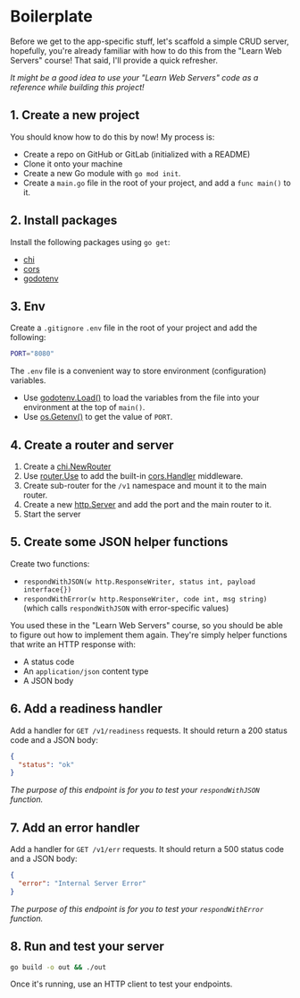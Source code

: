 # Boilerplate

Before we get to the app-specific stuff, let's scaffold a simple CRUD server, hopefully, you're already familiar with how to do this from the "Learn Web Servers" course! That said, I'll provide a quick refresher.

*It might be a good idea to use your "Learn Web Servers" code as a reference while building this project!*

## 1. Create a new project

You should know how to do this by now! My process is:

* Create a repo on GitHub or GitLab (initialized with a README)
* Clone it onto your machine
* Create a new Go module with `go mod init`.
* Create a `main.go` file in the root of your project, and add a `func main()` to it.

## 2. Install packages

Install the following packages using `go get`:

* [chi](https://github.com/go-chi/chi/v5)
* [cors](https://github.com/go-chi/cors)
* [godotenv](https://github.com/joho/godotenv)

## 3. Env

Create a `.gitignore` `.env` file in the root of your project and add the following:

```bash
PORT="8080"
```

The `.env` file is a convenient way to store environment (configuration) variables.

* Use [godotenv.Load()](https://pkg.go.dev/github.com/joho/godotenv#Load) to load the variables from the file into your environment at the top of `main()`.
* Use [os.Getenv()](https://pkg.go.dev/os#Getenv) to get the value of `PORT`.

## 4. Create a router and server

1. Create a [chi.NewRouter](https://pkg.go.dev/github.com/go-chi/chi#NewRouter)
2. Use [router.Use](https://pkg.go.dev/github.com/go-chi/chi#Router.Use) to add the built-in [cors.Handler](https://pkg.go.dev/github.com/go-chi/cors#Handler) middleware.
3. Create sub-router for the `/v1` namespace and mount it to the main router.
4. Create a new [http.Server](https://pkg.go.dev/net/http#Server) and add the port and the main router to it.
5. Start the server

## 5. Create some JSON helper functions

Create two functions:

* `respondWithJSON(w http.ResponseWriter, status int, payload interface{})`
* `respondWithError(w http.ResponseWriter, code int, msg string)` (which calls `respondWithJSON` with error-specific values)

You used these in the "Learn Web Servers" course, so you should be able to figure out how to implement them again. They're simply helper functions that write an HTTP response with:

* A status code
* An `application/json` content type
* A JSON body

## 6. Add a readiness handler

Add a handler for `GET /v1/readiness` requests. It should return a 200 status code and a JSON body:

```json
{
  "status": "ok"
}
```

*The purpose of this endpoint is for you to test your `respondWithJSON` function.*

## 7. Add an error handler

Add a handler for `GET /v1/err` requests. It should return a 500 status code and a JSON body:

```json
{
  "error": "Internal Server Error"
}
```

*The purpose of this endpoint is for you to test your `respondWithError` function.*

## 8. Run and test your server

```bash
go build -o out && ./out
```

Once it's running, use an HTTP client to test your endpoints.
